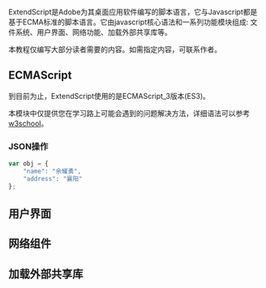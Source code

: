 ExtendScript是Adobe为其桌面应用软件编写的脚本语言，它与Javascript都是基于ECMA标准的脚本语言。它由javascript核心语法和一系列功能模块组成: 文件系统、用户界面、网络功能、加载外部共享库等。  

本教程仅编写大部分读者需要的内容。如需指定内容，可联系作者。

## ECMAScript
到目前为止，ExtendScript使用的是ECMAScript_3版本(ES3)。

本模块中仅提供您在学习路上可能会遇到的问题解决方法，详细语法可以参考[w3school](http://www.w3school.com.cn/js/pro_js_syntax.asp)。
### JSON操作    
```javascript
var obj = {
    "name": "余耀勇",
    "address": "襄阳"
};
```
## 用户界面
## 网络组件
## 加载外部共享库